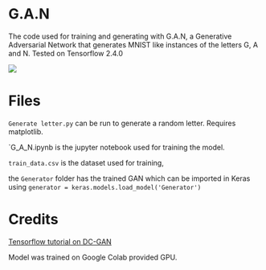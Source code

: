 # G.A.N
The code used for training and generating with G.A.N, a Generative Adversarial Network that generates MNIST like instances of the letters G, A and N. Tested on Tensorflow 2.4.0

![](dcgan.gif)

# Files

`Generate letter.py` can be run to generate a random letter. Requires matplotlib.

`G_A_N.ipynb is the jupyter notebook used for training the model.

`train_data.csv` is the dataset used for training,

the `Generator` folder has the trained GAN which can be imported in Keras using `generator = keras.models.load_model('Generator')`

# Credits 
[Tensorflow tutorial on DC-GAN](https://www.tensorflow.org/tutorials/generative/dcgan)

Model was trained on Google Colab provided GPU.
